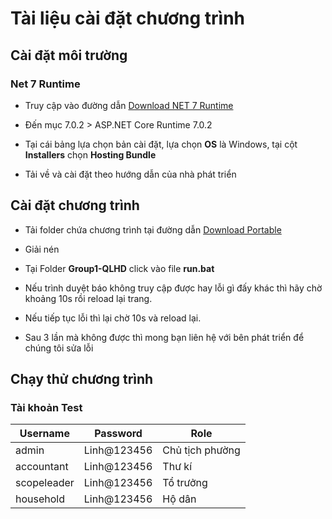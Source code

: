 # Tài liệu cài đặt chương trình
## Cài đặt môi trường
### Net 7 Runtime
- Truy cập vào đường dẫn [Download NET 7 Runtime](https://dotnet.microsoft.com/en-us/download/dotnet/7.0)

- Đến mục 7.0.2 > ASP.NET Core Runtime 7.0.2

- Tại cái bảng lựa chọn bản cài đặt, lựa chọn **OS** là Windows, tại cột **Installers** chọn **Hosting Bundle** 

- Tải về và cài đặt theo hướng dẫn của nhà phát triển

## Cài đặt chương trình

- Tải folder chứa chương trình tại đường dẫn [Download Portable](https://husteduvn-my.sharepoint.com/:f:/g/personal/linh_tpm200352_sis_hust_edu_vn/EhYdswap1O5FnVeR0JcAoa4Bl6k80izigR7qwYPuYNHAqw?e=rpXrWI)

- Giải nén

- Tại Folder **Group1-QLHD** click vào file **run.bat**

- Nếu trình duyệt báo không truy cập được hay lỗi gì đấy khác thì hãy chờ khoảng 10s rồi reload lại trang.

- Nếu tiếp tục lỗi thì lại chờ 10s và reload lại.

- Sau 3 lần mà không được thì mong bạn liên hệ với bên phát triển để chúng tôi sửa lỗi

## Chạy thử chương trình

### Tài khoản Test

|Username|Password|Role|
|-----|--------|--------|
|admin|Linh@123456|Chủ tịch phường|
|accountant|Linh@123456|Thư kí|
|scopeleader|Linh@123456|Tổ trưởng|
|household|Linh@123456|Hộ dân|
